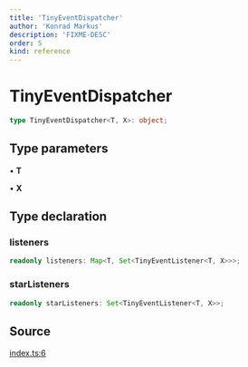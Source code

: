 ```yaml
---
title: 'TinyEventDispatcher'
author: 'Konrad Markus'
description: 'FIXME-DESC'
order: 5
kind: reference
---
```


# TinyEventDispatcher

```ts
type TinyEventDispatcher<T, X>: object;
```

## Type parameters

• **T**

• **X**

## Type declaration

### listeners

```ts
readonly listeners: Map<T, Set<TinyEventListener<T, X>>>;
```

### starListeners

```ts
readonly starListeners: Set<TinyEventListener<T, X>>;
```

## Source

[index.ts:6](https://github.com/konkerdotdev/tiny-event-fp/blob/35c286bc511870798a7f3d70c0cc704e7c0c0006/src/index.ts#L6)
